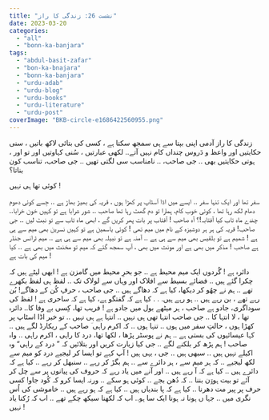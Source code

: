 ```yaml
---
title: "نشست 26: زندگی کا راز"
date: 2023-03-20
categories: 
  - "all"
  - "bonn-ka-banjara"
tags: 
  - "abdul-basit-zafar"
  - "bon-ka-bnajara"
  - "bonn-ka-banjara"
  - "urdu-adab"
  - "urdu-blog"
  - "urdu-books"
  - "urdu-literature"
  - "urdu-post"
coverImage: "BKB-circle-e1686422560955.png"
---
```


زندگی کا راز آدمی اپنی بپتا سے ہی سمجھ سکتا ہے ، کسی کی بتائی لاکھ باتیں ، سنی حکایتیں اور واعظ و دَروس چنداں کام نہیں آتے.. لکھی عبارتیں ، سُنی کہاوتیں اور تو اور ، ہوتی حکایتیں بھی .. جی صاحب، .. نامناسب سی لگتی تھیں .. جی صاحب، تناسب کون بناتا؟

کوئی تھا ہی نہیں !

سفر تھا اور ایک تنہا سفر .. ایسے میں اڈا اؔسٹاپ پر کھڑا ہوں ، قریہ کی بھیڑ بھاڑ ہے .. جِسے کوئی دھوم دھام لکھ رہا تھا ، کوئی خوب کام، ہمارا تو دم گھٹ رہا تھا صاحب .. شور شرابا ہے تو کہیں خون خرابا.. چندے ماہ تاب کیا آفتابہ!؟ آہ صاحب ! آفتاب پر بات پھر کریں گے ، ابھی ماہ تاب سے تو نبٹ لیں .. جی صاحب! قریہ کی ہر ہر دوشیزہ کے نام میں میم تھی ! کوئی یاسمین ہے تو کہیں نسرین بھی میم سے ہی ہے ! شمیم ہے تو بلقیس بھی میم سے ہی ہے .. آمنہ ہے تو نبیلہ بھی میم سے ہی ہے .. میم ٹرانس جنڈر ہے صاحب ! مذکر میں بھی ہے اور مونث میں بھی ، آپ سمجھ گئے کہ میم تو مخنث میں بھی ہے .. کیا میم کی بات ہے !

دائرہ ہے ! گُردوں ایک میم محیط ہے .. جو بحرِ محیط میں گامزن ہے ! ابھی لیٹے ہیں کہ چکرا گئے ہیں .. فضائے بسیط سے افلاک اور وہاں سے لولاک تک .. لفظ ہی لفظ بکھرے تھے .. ہم نے چھُو کر دیکھا، کیا ہے کہ دھاگے ہیں .. جی صاحب ، حرفِ کُن کے دھاگے! بُن رہے تھے ، بن رہے ہیں .. ہو رہے ہیں. . . کیا ہے کہ گفتگو ہے، کیا ہے کہ ساحری ہے ! لفظ کی سوداگری، جادو ہے صاحب ، ہر میٹھے بول میں جادو ہے ! فریب تھا، کِسی بے وفا کا.. دائرہ تھا ، لا انتہا کا .. جی صاحب انتہا تھی ہی نہیں .. انتہا ہے ہی نہیں .. تو خیر اڈا اسٹاپ پر کھڑا ہوں ، حالتِ سفر میں ہوں .. تنہا ہوں .. کہ اکرم راہی ؔ صاحب کے ریکارڈ لگے ہیں .. کہا عیسائیوں کی بستی ہے .. ہم نے پوسٹر پڑھا ، لکھا تھا، درد کا راہی ، اکرم راہی .. واہ صاحب ! ہم پڑھ کر بلکنے لگے .. جی کیا زیارت کریں اور بتلائیں کہ ” درد کے راہی“ وہ اکیلے نہیں ہیں .. سبھی ہیں .. جی ، یہی ہیں ! آپ کہے تو ایسا کر لیجیے درد کو میم سے لکھ لیجیے .. کہ ہر میم سے ، ہر دائرے سے .. ہم بگڑ کر رہے .. سنبھل کر رہے .. کیا ہے کہ دائرے ہیں .. کیا ہے کہ آ رہے ہیں .. اور آنے میں یاد رہے کہ حروف کی پیانوں پر سے چل کر آئے تو بیت ہووَؔن بننا .. کہ دُھن بجے .. کوئی ہو سکے .. ورنہ ایسا کرو کہ کُود جاو! کسی حرف پر پیر مت دھرنا .. کیا ہے کہ پا بندیاں ہیں .. کیا ہے کہ ہو رہے ہیں .. خاموشی کی اُس نگری میں .. جہا ں ہونا نہ ہونا ایک سا ہو.. اب کہ لکھنا سیکھ چکے تھے .. اب کہ رُکنا یاد نہیں !
